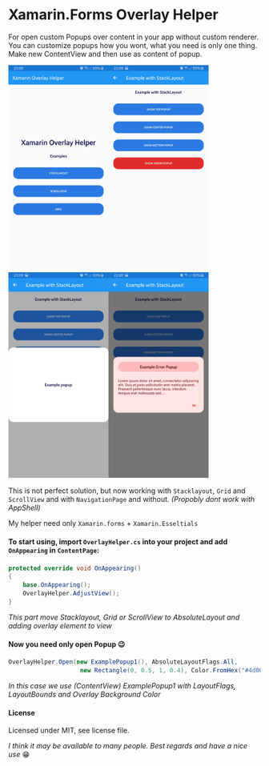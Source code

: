 # Xamarin.Forms Overlay Helper
For open custom Popups over content in your app without custom renderer. 
You can customize popups how you wont, what you need is only one thing. 
Make new ContentView and then use as content of popup.

<img src="https://raw.githubusercontent.com/anchorit3/xamarin-overlay-helper/master/Images/s1.jpg" width="200"><img src="https://raw.githubusercontent.com/anchorit3/xamarin-overlay-helper/master/Images/s2.jpg" width="200">
<img src="https://raw.githubusercontent.com/anchorit3/xamarin-overlay-helper/master/Images/s3.jpg" width="200"><img src="https://raw.githubusercontent.com/anchorit3/xamarin-overlay-helper/master/Images/s4.jpg" width="200">

This is not perfect solution, but now working with `Stacklayout`, `Grid` and `ScrollView` and with `NavigationPage` and without.
*(Propobly dont work with AppShell)*

My helper need only `Xamarin.forms` + `Xamarin.Esseltials`

#### To start using, import `OverlayHelper.cs` into your project and add `OnAppearing` in `ContentPage`:
```cs
protected override void OnAppearing()
{
    base.OnAppearing();
    OverlayHelper.AdjustView();
}
```
*This part move Stacklayout, Grid or ScrollView to AbsoluteLayout and adding overlay element to view*


#### Now you need only open Popup 😉
```cs
OverlayHelper.Open(new ExamplePopup1(), AbsoluteLayoutFlags.All,
                    new Rectangle(0, 0.5, 1, 0.4), Color.FromHex("#4d000000"));
```
*In this case we use (ContentView) ExamplePopup1 with LayoutFlags, LayoutBounds and Overlay Background Color*


#### License
Licensed under MIT, see license file.


*I think it may be available to many people. Best regards and have a nice use* 😁
